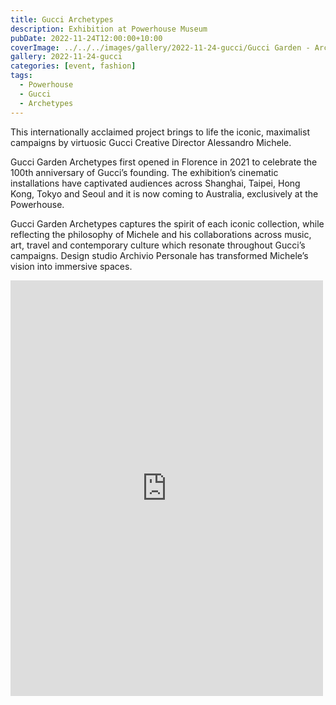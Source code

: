 ```yaml
---
title: Gucci Archetypes
description: Exhibition at Powerhouse Museum
pubDate: 2022-11-24T12:00:00+10:00
coverImage: ../../../images/gallery/2022-11-24-gucci/Gucci Garden - Archetypes (2).jpeg
gallery: 2022-11-24-gucci
categories: [event, fashion]
tags:
  - Powerhouse
  - Gucci
  - Archetypes
---
```


This internationally acclaimed project brings to life the iconic, maximalist campaigns by virtuosic Gucci Creative Director Alessandro Michele.

Gucci Garden Archetypes first opened in Florence in 2021 to celebrate the 100th anniversary of Gucci’s founding. The exhibition’s cinematic installations have captivated audiences across Shanghai, Taipei, Hong Kong, Tokyo and Seoul and it is now coming to Australia, exclusively at the Powerhouse.

Gucci Garden Archetypes captures the spirit of each iconic collection, while reflecting the philosophy of Michele and his collaborations across music, art, travel and contemporary culture which resonate throughout Gucci’s campaigns. Design studio Archivio Personale has transformed Michele’s vision into immersive spaces.

<iframe src="https://www.facebook.com/plugins/post.php?href=https%3A%2F%2Fwww.facebook.com%2Fchris1.tham%2Fposts%2Fpfbid0EZRWaAMhErV1orKRbPhUyVDUQAZZyh6RugiqEiLmGXfrUHCr9skZr45ZXrtVv54hl&show_text=true&width=500" width="500" height="665" style="border:none;overflow:hidden" scrolling="no" frameborder="0" allowfullscreen="true" allow="autoplay; clipboard-write; encrypted-media; picture-in-picture; web-share"></iframe>
